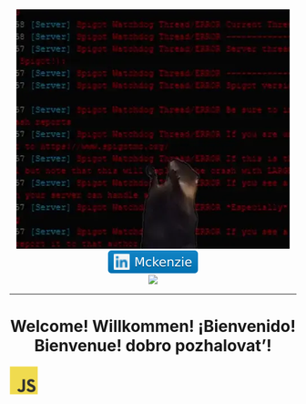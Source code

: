<div id="header" align="center">
<img src= ./ezgif.com-crop.webp>
</div>
<div id="linkedIn_badge" align="center">
  <a href="https://www.linkedin.com/in/mckenzie-morris91/">
    <img src=./MckenzieLinkedIn.svg >
  </a>
</div>
<div id="Num_Of_Views" align="center">
  <img src="https://komarev.com/ghpvc/?username=mckenzie-morris&style=flat-square&color=brightgreen"/>
</div>
<hr></hr>

<h1 align="center">Welcome! Willkommen! ¡Bienvenido! Bienvenue! dobro pozhalovat’!</h1>
<div><img src= https://github.com/devicons/devicon/blob/master/icons/javascript/javascript-original.svg height=50px width=50px></div>
